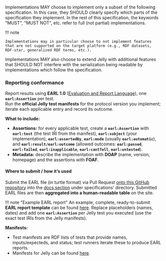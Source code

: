 Implementations MAY choose to implement only a subset of the following specification. In this case, they SHOULD clearly specify which parts of the specification they implement. In the rest of this specification, the keywords "MUST", "MUST NOT", etc. refer to full (not partial) implementations.

!!! note

    Implementations may in particular choose to not implement features that are not supported on the target platform (e.g., RDF datasets, RDF-star, generalized RDF terms, etc.).

Implementations MAY also choose to extend Jelly with additional features that SHOULD NOT interfere with the serialization being readable by implementations which follow the specification.

### Reporting conformance

Report results using **EARL 1.0** ([Evaluation and Report Language](https://www.w3.org/WAI/standards-guidelines/earl/)), one **`earl:Assertion`** per test.  
Run the **official Jelly test manifests** for the protocol version you implement; iterate each applicable entry and record its outcome.  

**What to include:**  
- **Assertions:** for every applicable test, create a **`earl:Assertion`** with **`earl:test`** (the test IRI from the manifest), **`earl:subject`** (your implementation), **`earl:assertedBy`**, **`earl:mode`** (usually **`earl:automatic`**), and **`earl:result/earl:outcome`** (allowed outcomes: **`earl:passed`**, **`earl:failed`**, **`earl:inapplicable`**, **`earl:cantTell`**, **`earl:untested`**).    
- **Metadata:** describe the implementation with **DOAP** (name, version, homepage) and the assertions with **FOAF**.  

#### Where to submit / how it’s used  

Submit the EARL file (in turtle format) via Pull Request [onto this GitHub repository](https://github.com/Jelly-RDF/jelly-rdf.github.io) into the [docs section](https://github.com/Jelly-RDF/jelly-rdf.github.io/tree/main/docs) under specifications' directory. Submitted EARL files are then **aggregated into a human-readable table** on the site.  

!!! note "Example EARL report"
    An example, complete, ready-to-submit **EARL report template** can be found [here](https://github.com/Jelly-RDF/jelly-rdf.github.io/tree/main/docs/specifications). Replace placeholders (names, dates) and add one **`earl:Assertion`** per Jelly test you executed (use the exact test IRIs from the Jelly manifests).   

**Manifests:**  
- Test manifests are RDF lists of tests that provide names, inputs/expecteds, and status; test runners iterate these to produce EARL reports.  
- Manifests for Jelly can be found [here](https://github.com/Jelly-RDF/jelly-protobuf/tree/main/test/rdf).
